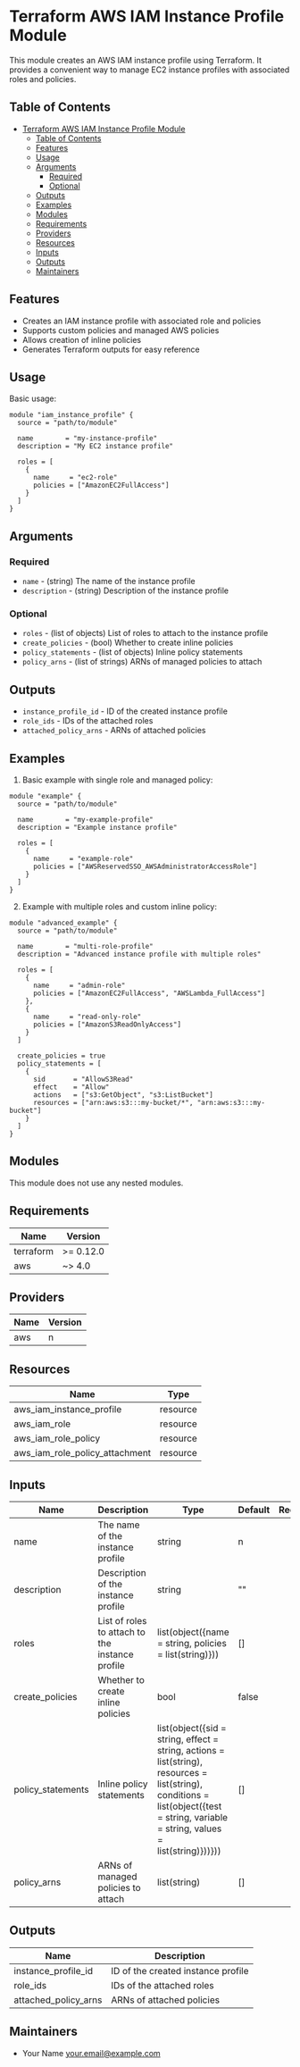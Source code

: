 # Terraform AWS IAM Instance Profile Module

This module creates an AWS IAM instance profile using Terraform. It provides a convenient way to manage EC2 instance profiles with associated roles and policies.

## Table of Contents

- [Terraform AWS IAM Instance Profile Module](#terraform-aws-iam-instance-profile-module)
  - [Table of Contents](#table-of-contents)
  - [Features](#features)
  - [Usage](#usage)
  - [Arguments](#arguments)
    - [Required](#required)
    - [Optional](#optional)
  - [Outputs](#outputs)
  - [Examples](#examples)
  - [Modules](#modules)
  - [Requirements](#requirements)
  - [Providers](#providers)
  - [Resources](#resources)
  - [Inputs](#inputs)
  - [Outputs](#outputs-1)
  - [Maintainers](#maintainers)

## Features

- Creates an IAM instance profile with associated role and policies
- Supports custom policies and managed AWS policies
- Allows creation of inline policies
- Generates Terraform outputs for easy reference

## Usage

Basic usage:

```hcl
module "iam_instance_profile" {
  source = "path/to/module"

  name        = "my-instance-profile"
  description = "My EC2 instance profile"

  roles = [
    {
      name     = "ec2-role"
      policies = ["AmazonEC2FullAccess"]
    }
  ]
}
```

## Arguments

### Required

- `name` - (string) The name of the instance profile
- `description` - (string) Description of the instance profile

### Optional

- `roles` - (list of objects) List of roles to attach to the instance profile
- `create_policies` - (bool) Whether to create inline policies
- `policy_statements` - (list of objects) Inline policy statements
- `policy_arns` - (list of strings) ARNs of managed policies to attach

## Outputs

- `instance_profile_id` - ID of the created instance profile
- `role_ids` - IDs of the attached roles
- `attached_policy_arns` - ARNs of attached policies

## Examples

1. Basic example with single role and managed policy:

```hcl
module "example" {
  source = "path/to/module"

  name        = "my-example-profile"
  description = "Example instance profile"

  roles = [
    {
      name     = "example-role"
      policies = ["AWSReservedSSO_AWSAdministratorAccessRole"]
    }
  ]
}
```

2. Example with multiple roles and custom inline policy:

```hcl
module "advanced_example" {
  source = "path/to/module"

  name        = "multi-role-profile"
  description = "Advanced instance profile with multiple roles"

  roles = [
    {
      name     = "admin-role"
      policies = ["AmazonEC2FullAccess", "AWSLambda_FullAccess"]
    },
    {
      name     = "read-only-role"
      policies = ["AmazonS3ReadOnlyAccess"]
    }
  ]

  create_policies = true
  policy_statements = [
    {
      sid       = "AllowS3Read"
      effect    = "Allow"
      actions   = ["s3:GetObject", "s3:ListBucket"]
      resources = ["arn:aws:s3:::my-bucket/*", "arn:aws:s3:::my-bucket"]
    }
  ]
}
```

## Modules

This module does not use any nested modules.

## Requirements

| Name      | Version   |
| --------- | --------- |
| terraform | >= 0.12.0 |
| aws       | ~> 4.0    |

## Providers

| Name | Version |
| ---- | ------- |
| aws  | n       |

## Resources

| Name                           | Type     |
| ------------------------------ | -------- |
| aws_iam_instance_profile       | resource |
| aws_iam_role                   | resource |
| aws_iam_role_policy            | resource |
| aws_iam_role_policy_attachment | resource |

## Inputs

| Name              | Description                                     | Type                                                                                                                                                                                  | Default | Required |
| ----------------- | ----------------------------------------------- | ------------------------------------------------------------------------------------------------------------------------------------------------------------------------------------- | ------- | :------: |
| name              | The name of the instance profile                | string                                                                                                                                                                                | n       |   yes    |
| description       | Description of the instance profile             | string                                                                                                                                                                                | ""      |    no    |
| roles             | List of roles to attach to the instance profile | list(object({name = string, policies = list(string)}))                                                                                                                                | []      |    no    |
| create_policies   | Whether to create inline policies               | bool                                                                                                                                                                                  | false   |    no    |
| policy_statements | Inline policy statements                        | list(object({sid = string, effect = string, actions = list(string), resources = list(string), conditions = list(object({test = string, variable = string, values = list(string)}))})) | []      |    no    |
| policy_arns       | ARNs of managed policies to attach              | list(string)                                                                                                                                                                          | []      |    no    |

## Outputs

| Name                 | Description                        |
| -------------------- | ---------------------------------- |
| instance_profile_id  | ID of the created instance profile |
| role_ids             | IDs of the attached roles          |
| attached_policy_arns | ARNs of attached policies          |

## Maintainers

- Your Name <your.email@example.com>
